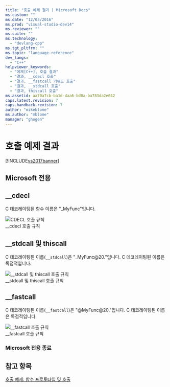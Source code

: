 ```yaml
---
title: "호출 예제 결과 | Microsoft Docs"
ms.custom: ""
ms.date: "12/03/2016"
ms.prod: "visual-studio-dev14"
ms.reviewer: ""
ms.suite: ""
ms.technology: 
  - "devlang-cpp"
ms.tgt_pltfrm: ""
ms.topic: "language-reference"
dev_langs: 
  - "C++"
helpviewer_keywords: 
  - "예제[C++], 호출 결과"
  - "결과, __cdecl 호출"
  - "결과, __fastcall 키워드 호출"
  - "결과, __stdcall 호출"
  - "결과, thiscall 호출"
ms.assetid: aa70a7cb-ba1d-4aa6-bd0a-ba783da2e642
caps.latest.revision: 7
caps.handback.revision: 7
author: "mikeblome"
ms.author: "mblome"
manager: "ghogen"
---
```

# 호출 예제 결과
[!INCLUDE[vs2017banner](../assembler/inline/includes/vs2017banner.md)]

## Microsoft 전용  
  
## \_\_cdecl  
 C 데코레이팅된 함수 이름은 "\_MyFunc"입니다.  
  
 ![CDECL 호출 규칙](../cpp/media/vc37i01.png "vc37I01")  
\_\_cdecl 호출 규칙  
  
## \_\_stdcall 및 thiscall  
 C 데코레이팅된 이름\(`__stdcall`\)은 "\_MyFunc@20."입니다. C 데코레이팅된 이름은 독점적입니다.  
  
 ![&#95;&#95;stdcall 및 thiscall 호출 규칙](../cpp/media/vc37i02.png "vc37I02")  
\_\_stdcall 및 thiscall 호출 규칙  
  
## \_\_fastcall  
 C 데코레이팅된 이름\(`__fastcall`\)은 "@MyFunc@20."입니다. C 데코레이팅된 이름은 독점적입니다.  
  
 ![&#95;&#95;fastcall 호출 규칙](../cpp/media/vc37i03.png "vc37I03")  
\_\_fastcall 호출 규칙  
  
### Microsoft 전용 종료  
  
## 참고 항목  
 [호출 예제: 함수 프로토타입 및 호출](../cpp/calling-example-function-prototype-and-call.md)